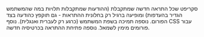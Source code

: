 סקריפט שכל התראה חדשה שמתקבלת (ההודעות שמתקבלות תלויות במה שהמשתמש הגדיר בהעדפות) ומופיעה ברגיל רק בחלונית ההתראות - גם תוקפץ כהודעה בצד הפורום.
נוספה תמיכה בשפת המשתמש (כרגע רק לעברית ואנגלית).
נוסף CSS עבור פורומים מימין לשמאל.
נוספה פתיחת ההתראה בכרטיסיה חדשה.
